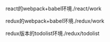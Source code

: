 react的webpack+babel环境./react/work

redux的webpack+babel环境./redux/work

redux版本的todolist环境./redux/todolist
